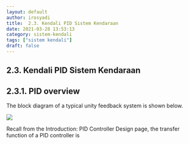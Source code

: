 ```yaml
---
layout: default
author: irosyadi
title:  2.3. Kendali PID Sistem Kendaraan
date: 2021-03-28 13:53:13
category: sistem-kendali
tags: ["sistem kendali"]
draft: false
---
```


## 2.3. Kendali PID Sistem Kendaraan

## 2.3.1. PID overview

The block diagram of a typical unity feedback system is shown below.

![](https://ctms.engin.umich.edu/CTMS/Content/CruiseControl/Control/PID/figures/feedback_cruise.png)

Recall from the Introduction: PID Controller Design page, the transfer function of a PID controller is